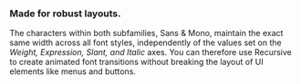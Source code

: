 ### Made for robust layouts.

The characters within both subfamilies, Sans & Mono, maintain the exact same width across all font styles, independently of the values set on the *Weight, Expression, Slant, and Italic* axes. You can therefore use Recursive to create animated font transitions without breaking the layout of UI elements like menus and buttons.